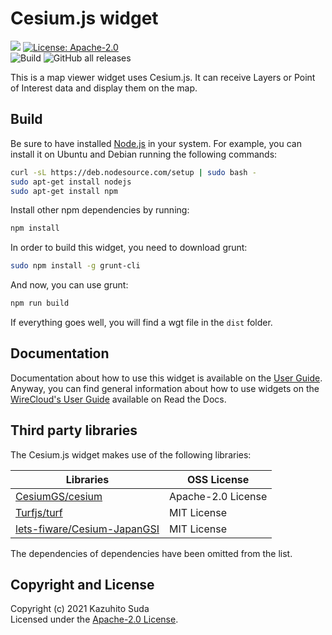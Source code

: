 # Cesium.js widget

[![](https://nexus.lab.fiware.org/repository/raw/public/badges/chapters/visualization.svg)](https://www.fiware.org/developers/catalogue/)
[![License: Apache-2.0](https://img.shields.io/github/license/lets-fiware/cesium-js-widget.svg)](https://opensource.org/licenses/Apache-2.0)<br/>
![Build](https://github.com/lets-fiware/cesium-js-widget/workflows/Build/badge.svg)
![GitHub all releases](https://img.shields.io/github/downloads/lets-fiware/cesium-js-widget/total)

This is a map viewer widget uses Cesium.js. It can receive Layers or Point of Interest data and display them on the map.

Build
-----

Be sure to have installed [Node.js](http://node.js) in your system. For example, you can install it on Ubuntu and Debian running the following commands:

```bash
curl -sL https://deb.nodesource.com/setup | sudo bash -
sudo apt-get install nodejs
sudo apt-get install npm
```

Install other npm dependencies by running:

```bash
npm install
```

In order to build this widget, you need to download grunt:

```bash
sudo npm install -g grunt-cli
```

And now, you can use grunt:

```bash
npm run build
```

If everything goes well, you will find a wgt file in the `dist` folder.

## Documentation

Documentation about how to use this widget is available on the
[User Guide](src/doc/userguide.md). Anyway, you can find general information
about how to use widgets on the
[WireCloud's User Guide](https://wirecloud.readthedocs.io/en/stable/user_guide/)
available on Read the Docs.

## Third party libraries

The Cesium.js widget makes use of the following libraries:

| Libraries                                                                     | OSS License          |
| ----------------------------------------------------------------------------- | -------------------- |
| [CesiumGS/cesium](https://github.com/CesiumGS/cesium)                         | Apache-2.0 License   |
| [Turfjs/turf](https://github.com/Turfjs/turf)                                 | MIT License          |
| [lets-fiware/Cesium-JapanGSI](https://github.com/lets-fiware/Cesium-JapanGSI) | MIT License          |

The dependencies of dependencies have been omitted from the list.

## Copyright and License

Copyright (c) 2021 Kazuhito Suda<br>
Licensed under the [Apache-2.0 License](./LICENSE).
